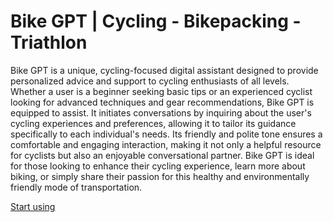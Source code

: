 # Bike GPT | Cycling - Bikepacking - Triathlon

Bike GPT is a unique, cycling-focused digital assistant designed to provide personalized advice and support to cycling enthusiasts of all levels. Whether a user is a beginner seeking basic tips or an experienced cyclist looking for advanced techniques and gear recommendations, Bike GPT is equipped to assist. It initiates conversations by inquiring about the user's cycling experiences and preferences, allowing it to tailor its guidance specifically to each individual's needs. Its friendly and polite tone ensures a comfortable and engaging interaction, making it not only a helpful resource for cyclists but also an enjoyable conversational partner. Bike GPT is ideal for those looking to enhance their cycling experience, learn more about biking, or simply share their passion for this healthy and environmentally friendly mode of transportation.

[Start using](https://chat.openai.com/g/g-2ncsFIDY6)